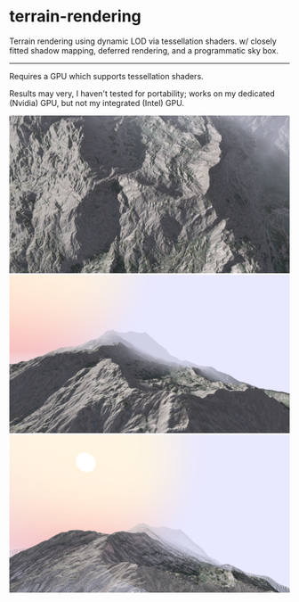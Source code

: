 # terrain-rendering

Terrain rendering using dynamic LOD via tessellation shaders.
w/ closely fitted shadow mapping, deferred rendering, and a programmatic sky box.

---

Requires a GPU which supports tessellation shaders.

Results may very, I haven't tested for portability; works on my dedicated (Nvidia) GPU, but not my integrated (Intel) GPU.

![Overhead image](docs/image1.png)
![Looking over terrain](docs/image2.png)
![Dynamic LOD](docs/image3.png)